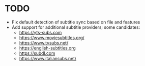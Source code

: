 # TODO

- Fix default detection of subtitle sync based on file and features
- Add support for additional subtitle providers; some candidates:
  - https://yts-subs.com
  - https://www.moviesubtitles.org/
  - https://www.tvsubs.net/
  - https://english-subtitles.org
  - https://subdl.com
  - https://www.italiansubs.net/
